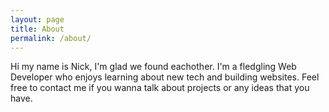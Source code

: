 ```yaml
---
layout: page
title: About
permalink: /about/
---
```



Hi my name is Nick, I'm glad we found eachother. I'm a fledgling Web Developer who enjoys learning about new tech and building websites. Feel free to contact me if you wanna talk about projects or any ideas that you have.
